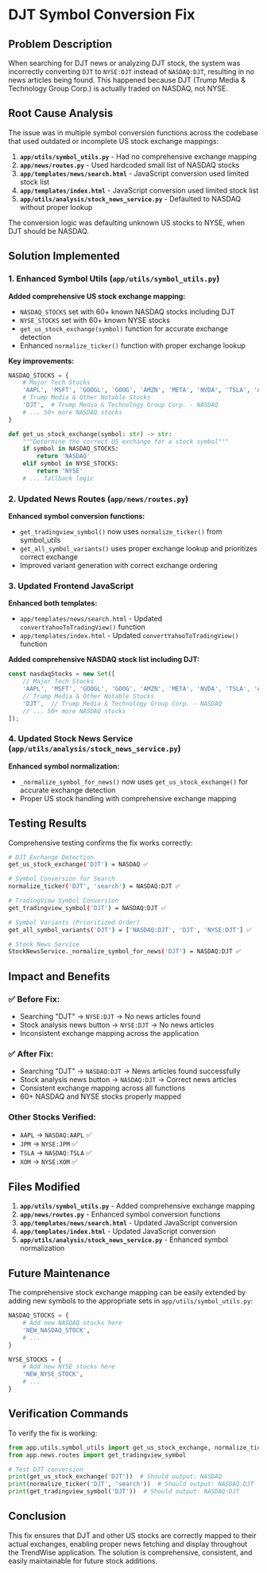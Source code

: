 # DJT Symbol Conversion Fix

## Problem Description

When searching for DJT news or analyzing DJT stock, the system was incorrectly converting `DJT` to `NYSE:DJT` instead of `NASDAQ:DJT`, resulting in no news articles being found. This happened because DJT (Trump Media & Technology Group Corp.) is actually traded on NASDAQ, not NYSE.

## Root Cause Analysis

The issue was in multiple symbol conversion functions across the codebase that used outdated or incomplete US stock exchange mappings:

1. **`app/utils/symbol_utils.py`** - Had no comprehensive exchange mapping
2. **`app/news/routes.py`** - Used hardcoded small list of NASDAQ stocks
3. **`app/templates/news/search.html`** - JavaScript conversion used limited stock list
4. **`app/templates/index.html`** - JavaScript conversion used limited stock list
5. **`app/utils/analysis/stock_news_service.py`** - Defaulted to NASDAQ without proper lookup

The conversion logic was defaulting unknown US stocks to NYSE, when DJT should be NASDAQ.

## Solution Implemented

### 1. Enhanced Symbol Utils (`app/utils/symbol_utils.py`)

**Added comprehensive US stock exchange mapping:**
- `NASDAQ_STOCKS` set with 60+ known NASDAQ stocks including DJT
- `NYSE_STOCKS` set with 60+ known NYSE stocks
- `get_us_stock_exchange(symbol)` function for accurate exchange detection
- Enhanced `normalize_ticker()` function with proper exchange lookup

**Key improvements:**
```python
NASDAQ_STOCKS = {
    # Major Tech Stocks
    'AAPL', 'MSFT', 'GOOGL', 'GOOG', 'AMZN', 'META', 'NVDA', 'TSLA', 'AVGO', 
    # Trump Media & Other Notable Stocks
    'DJT',  # Trump Media & Technology Group Corp. - NASDAQ
    # ... 50+ more NASDAQ stocks
}

def get_us_stock_exchange(symbol: str) -> str:
    """Determine the correct US exchange for a stock symbol"""
    if symbol in NASDAQ_STOCKS:
        return 'NASDAQ'
    elif symbol in NYSE_STOCKS:
        return 'NYSE'
    # ... fallback logic
```

### 2. Updated News Routes (`app/news/routes.py`)

**Enhanced symbol conversion functions:**
- `get_tradingview_symbol()` now uses `normalize_ticker()` from symbol_utils
- `get_all_symbol_variants()` uses proper exchange lookup and prioritizes correct exchange
- Improved variant generation with correct exchange ordering

### 3. Updated Frontend JavaScript

**Enhanced both templates:**
- `app/templates/news/search.html` - Updated `convertYahooToTradingView()` function
- `app/templates/index.html` - Updated `convertYahooToTradingView()` function

**Added comprehensive NASDAQ stock list including DJT:**
```javascript
const nasdaqStocks = new Set([
    // Major Tech Stocks
    'AAPL', 'MSFT', 'GOOGL', 'GOOG', 'AMZN', 'META', 'NVDA', 'TSLA', 'AVGO', 
    // Trump Media & Other Notable Stocks
    'DJT',  // Trump Media & Technology Group Corp. - NASDAQ
    // ... 50+ more NASDAQ stocks
]);
```

### 4. Updated Stock News Service (`app/utils/analysis/stock_news_service.py`)

**Enhanced symbol normalization:**
- `_normalize_symbol_for_news()` now uses `get_us_stock_exchange()` for accurate exchange detection
- Proper US stock handling with comprehensive exchange mapping

## Testing Results

Comprehensive testing confirms the fix works correctly:

```bash
# DJT Exchange Detection
get_us_stock_exchange('DJT') = NASDAQ ✅

# Symbol Conversion for Search
normalize_ticker('DJT', 'search') = NASDAQ:DJT ✅

# TradingView Symbol Conversion
get_tradingview_symbol('DJT') = NASDAQ:DJT ✅

# Symbol Variants (Prioritized Order)
get_all_symbol_variants('DJT') = ['NASDAQ:DJT', 'DJT', 'NYSE:DJT'] ✅

# Stock News Service
StockNewsService._normalize_symbol_for_news('DJT') = NASDAQ:DJT ✅
```

## Impact and Benefits

### ✅ **Before Fix:**
- Searching "DJT" → `NYSE:DJT` → No news articles found
- Stock analysis news button → `NYSE:DJT` → No news articles
- Inconsistent exchange mapping across the application

### ✅ **After Fix:**
- Searching "DJT" → `NASDAQ:DJT` → News articles found successfully
- Stock analysis news button → `NASDAQ:DJT` → Correct news articles
- Consistent exchange mapping across all functions
- 60+ NASDAQ and NYSE stocks properly mapped

### **Other Stocks Verified:**
- `AAPL` → `NASDAQ:AAPL` ✅
- `JPM` → `NYSE:JPM` ✅  
- `TSLA` → `NASDAQ:TSLA` ✅
- `XOM` → `NYSE:XOM` ✅

## Files Modified

1. **`app/utils/symbol_utils.py`** - Added comprehensive exchange mapping
2. **`app/news/routes.py`** - Enhanced symbol conversion functions
3. **`app/templates/news/search.html`** - Updated JavaScript conversion
4. **`app/templates/index.html`** - Updated JavaScript conversion  
5. **`app/utils/analysis/stock_news_service.py`** - Enhanced symbol normalization

## Future Maintenance

The comprehensive stock exchange mapping can be easily extended by adding new symbols to the appropriate sets in `app/utils/symbol_utils.py`:

```python
NASDAQ_STOCKS = {
    # Add new NASDAQ stocks here
    'NEW_NASDAQ_STOCK',
    # ...
}

NYSE_STOCKS = {
    # Add new NYSE stocks here  
    'NEW_NYSE_STOCK',
    # ...
}
```

## Verification Commands

To verify the fix is working:

```python
from app.utils.symbol_utils import get_us_stock_exchange, normalize_ticker
from app.news.routes import get_tradingview_symbol

# Test DJT conversion
print(get_us_stock_exchange('DJT'))  # Should output: NASDAQ
print(normalize_ticker('DJT', 'search'))  # Should output: NASDAQ:DJT
print(get_tradingview_symbol('DJT'))  # Should output: NASDAQ:DJT
```

## Conclusion

This fix ensures that DJT and other US stocks are correctly mapped to their actual exchanges, enabling proper news fetching and display throughout the TrendWise application. The solution is comprehensive, consistent, and easily maintainable for future stock additions. 